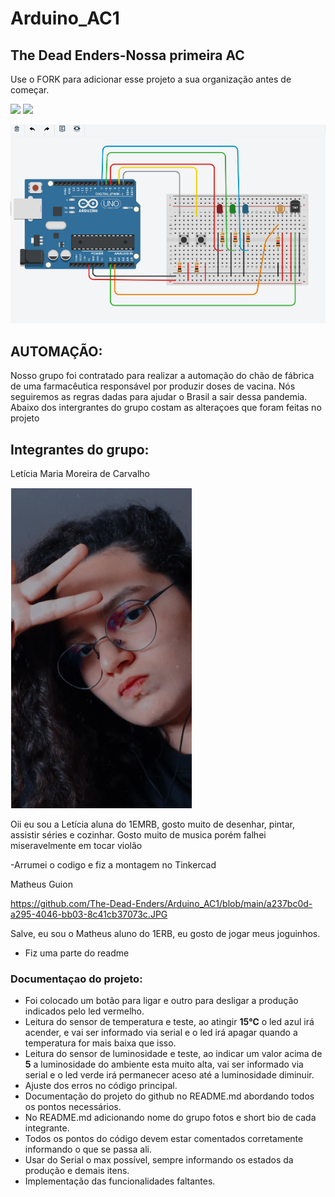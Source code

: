 # Arduino_AC1
##  The Dead Enders-Nossa primeira AC

Use o FORK para adicionar esse projeto a sua organização antes de começar.

![](https://img.shields.io/github/forks/Leoruiz197/Arduino_AC1)
![](https://img.shields.io/github/stars/Leoruiz197/Arduino_AC1)

![](https://github.com/The-Dead-Enders/Arduino_AC1/blob/main/AC1.ino.png)

## **AUTOMAÇÃO:** 

Nosso grupo foi contratado para realizar a automação do chão de fábrica de uma farmacêutica responsável por produzir doses de vacina. Nós seguiremos as regras dadas para ajudar o Brasil a sair dessa pandemia.
Abaixo dos intergrantes do grupo costam as alteraçoes que foram feitas no projeto 

## Integrantes do grupo:


Letícia Maria Moreira de Carvalho 

![](https://github.com/The-Dead-Enders/Arduino_AC1/blob/main/Leticia%20Maria%20.png)

Oii eu sou a Letícia aluna do 1EMRB, gosto muito de desenhar, pintar, assistir séries e cozinhar. Gosto muito de musica porém falhei miseravelmente em tocar violão 

-Arrumei o codigo e fiz a montagem no Tinkercad 

Matheus Guion

https://github.com/The-Dead-Enders/Arduino_AC1/blob/main/a237bc0d-a295-4046-bb03-8c41cb37073c.JPG

Salve, eu sou o Matheus aluno do 1ERB, eu gosto de jogar meus joguinhos.

- Fiz uma parte do readme


### Documentaçao do projeto:

- Foi colocado um botão para ligar e outro para desligar a produção indicados pelo led vermelho.
- Leitura do sensor de temperatura e teste, ao atingir **15℃** o led azul irá acender, e vai ser informado via serial e o led irá apagar quando a temperatura for mais baixa que isso.
- Leitura do sensor de luminosidade e teste, ao indicar um valor acima de **5** a luminosidade do ambiente esta muito alta, vai ser informado via serial e o led verde irá permanecer aceso até a luminosidade diminuir.
- Ajuste dos erros no código principal.
- Documentação do projeto do github no README.md abordando todos os pontos necessários.
- No README.md adicionando nome do grupo fotos e short bio de cada integrante.
- Todos os pontos do código devem estar comentados corretamente informando o que se passa ali.
- Usar do Serial o max possível, sempre informando os estados da produção e demais itens.
- Implementação das funcionalidades faltantes.
